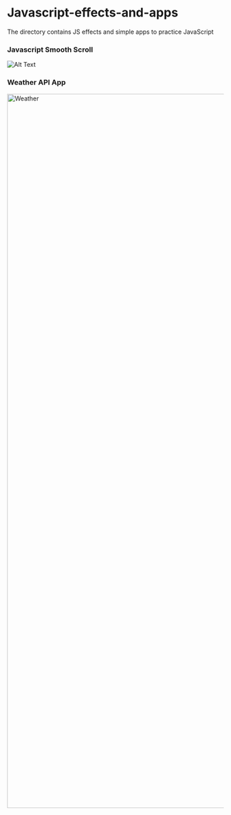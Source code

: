 # Javascript-effects-and-apps
The directory contains JS effects and simple apps to practice JavaScript

### Javascript Smooth Scroll

![Alt Text](https://media.giphy.com/media/LNratyEjl0EZAkWzXK/giphy.gif)

### Weather API App
<img width="1660" alt="Weather" src="https://user-images.githubusercontent.com/53053677/62829398-3a705280-bbc2-11e9-8eca-61ed4559991c.png">
